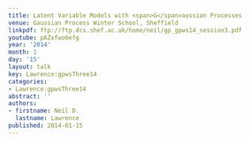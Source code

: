 ```yaml
---
title: Latent Variable Models with <span>G</span>aussian Processes
venue: Gaussian Process Winter School, Sheffield
linkpdf: ftp://ftp.dcs.shef.ac.uk/home/neil/gp_gpws14_session3.pdf
youtube: pAZxfwo6efg
year: '2014'
month: 1
day: '15'
layout: talk
key: Lawrence:gpwsThree14
categories:
- Lawrence:gpwsThree14
abstract: ''
authors:
- firstname: Neil D.
  lastname: Lawrence
published: 2014-01-15
---
```

